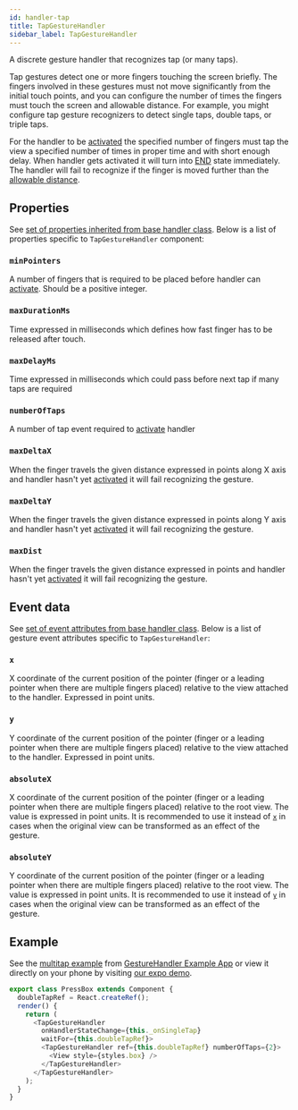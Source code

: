 ```yaml
---
id: handler-tap
title: TapGestureHandler
sidebar_label: TapGestureHandler
---
```


A discrete gesture handler that recognizes tap (or many taps).

Tap gestures detect one or more fingers touching the screen briefly.
The fingers involved in these gestures must not move significantly from the initial touch points, and you can configure the number of times the fingers must touch the screen and allowable distance.
For example, you might configure tap gesture recognizers to detect single taps, double taps, or triple taps.

For the handler to be [activated](state.md#active) the specified number of fingers must tap the view a specified number of times in proper time and with short enough delay. When handler gets activated it will turn into [END](state.md#end) state immediately.
The handler will fail to recognize if the finger is moved further than the [allowable distance](#maxdist).

## Properties

See [set of properties inherited from base handler class](handler-common.md#properties). Below is a list of properties specific to `TapGestureHandler` component:

### `minPointers`

A number of fingers that is required to be placed before handler can [activate](state.md#active). Should be a positive integer.

### `maxDurationMs`

Time expressed in milliseconds which defines how fast finger has to be released after touch.

### `maxDelayMs`

Time expressed in milliseconds which could pass before next tap if many taps are required

### `numberOfTaps`

A number of tap event required to [activate](state.md#active) handler

### `maxDeltaX`

When the finger travels the given distance expressed in points along X axis and handler hasn't yet [activated](state.md#active) it will fail recognizing the gesture.

### `maxDeltaY`

When the finger travels the given distance expressed in points along Y axis and handler hasn't yet [activated](state.md#active) it will fail recognizing the gesture.

### `maxDist`

When the finger travels the given distance expressed in points and handler hasn't yet [activated](state.md#active) it will fail recognizing the gesture.

## Event data

See [set of event attributes from base handler class](handler-common.md#event-data). Below is a list of gesture event attributes specific to `TapGestureHandler`:

### `x`

X coordinate of the current position of the pointer (finger or a leading pointer when there are multiple fingers placed) relative to the view attached to the handler. Expressed in point units.

### `y`

Y coordinate of the current position of the pointer (finger or a leading pointer when there are multiple fingers placed) relative to the view attached to the handler. Expressed in point units.

### `absoluteX`

X coordinate of the current position of the pointer (finger or a leading pointer when there are multiple fingers placed) relative to the root view. The value is expressed in point units. It is recommended to use it instead of [`x`](#x) in cases when the original view can be transformed as an effect of the gesture.

### `absoluteY`

Y coordinate of the current position of the pointer (finger or a leading pointer when there are multiple fingers placed) relative to the root view. The value is expressed in point units. It is recommended to use it instead of [`y`](#y) in cases when the original view can be transformed as an effect of the gesture.

## Example

See the [multitap example](https://github.com/software-mansion/react-native-gesture-handler/blob/master/Example/multitap/index.js) from [GestureHandler Example App](example.md) or view it directly on your phone by visiting [our expo demo](https://expo.io/@sauzy3450/react-native-gesture-handler-demo).

```js
export class PressBox extends Component {
  doubleTapRef = React.createRef();
  render() {
    return (
      <TapGestureHandler
        onHandlerStateChange={this._onSingleTap}
        waitFor={this.doubleTapRef}>
        <TapGestureHandler ref={this.doubleTapRef} numberOfTaps={2}>
          <View style={styles.box} />
        </TapGestureHandler>
      </TapGestureHandler>
    );
  }
}
```
